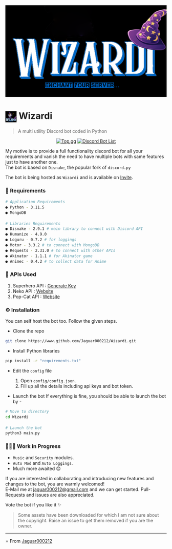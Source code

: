 <img src="https://github.com/Jaguar000212/Wizardi/blob/1941c19a858ba0a70bb0938e5bdb89f40db2fe9d/assets/Logo-Text.png?raw=true">

# <img src="https://github.com/Jaguar000212/Wizardi/blob/1941c19a858ba0a70bb0938e5bdb89f40db2fe9d/assets/Logo.png?raw=true" height=35 align="center"> **Wizardi**
> A multi utility Discord bot coded in Python

<div align="center">

[![Top.gg](https://top.gg/api/widget/1213130673368342599.svg)](https://top.gg/bot/1213130673368342599)
[![Discord Bot List](https://discordbotlist.com/api/v1/bots/1213130673368342599/widget)](https://discordbotlist.com/bots/wizardi)

</div>

My motive is to provide a full functionality discord bot for all your requirements and vanish the need to have multiple bots with same features just to have another one.  
The bot is based on `Disnake`, the popular fork of `discord.py`

The bot is being hosted as `Wizardi` and is available on [Invite]().

### 📃 Requirements
```sh
# Application Requirements
● Python - 3.11.5
● MongoDB

# Libraries Requirements
● Disnake - 2.9.1 # main library to connect with Discord API
● Humanize - 4.9.0 
● Loguru - 0.7.2 # for loggings
● Motor - 3.3.2 # to connect with MongoDB
● Requests - 2.31.0 # to connect with other APIs
● Akinator - 1.1.1 # for Akinator game
● Animec - 0.4.2 # to collect data for Anime
```

### 🔑 APIs Used
1. Superhero API : [Generate Key](https://www.superheroapi.com/)
2. Neko API : [Website](http://api.nekos.fun)
3. Pop-Cat API : [Website](https://popcat.xyz/api)

### ⚙️ Installation
You can self host the bot too. Follow the given steps.
- Clone the repo
```sh
git clone https://www.github.com/Jaguar000212/Wizardi.git
```
- Install Python libraries
```sh
pip install -r "requirements.txt"
```
- Edit the `config` file  
    1. Open `config/config.json`.
    2. Fill up all the details including api keys and bot token.

- Launch the bot
If everything is fine, you should be able to launch the bot by -
```sh
# Move to directory
cd Wizardi

# Launch the bot
python3 main.py
```
### 🧑🏻‍💻 Work in Progress
- `Music` and `Security` modules.
- `Auto Mod` and `Auto Loggings`.
- Much more awaited 😊

If you are interested in collaborating and introducing new features and changes to the bot, you are warmly welcomed!  
E-Mail me at [jaguar000212@gmail.com](mailto:jaguar000212@gmail.com) and we can get started. Pull-Requests and issues are also appreciated.

Vote the bot if you like it ✨

> Some assets have been downloaded for which I am not sure about the copyright. Raise an issue to get them removed if you are the owner.
---
⭐ From [Jaguar000212](https://www.github.com/Jaguar000212)
